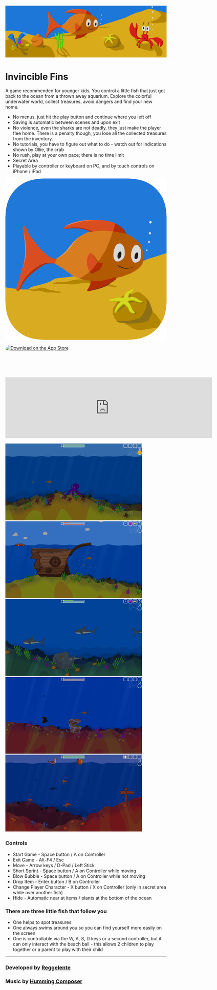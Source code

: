 ![headerImage](assets/images/header.png "Header")

# Invincible Fins

A game recommended for younger kids. You control a little fish that just got back to the ocean from a thrown away aquarium. Explore the colorful underwater world, collect treasures, avoid dangers and find your new home.

- No menus, just hit the play button and continue where you left off
- Saving is automatic between scenes and upon exit
- No violence, even the sharks are not deadly, they just make the player flee home. There is a penalty though, you lose all the collected treasures from the inventory.
- No tutorials, you have to figure out what to do - watch out for indications shown by Ollie, the crab
- No rush, play at your own pace; there is no time limit 
- Secret Area
- Playable by controller or keyboard on PC, and by touch controls on iPhone / iPad

[![appStoreIcon](assets/images/app_store.png "Screenshot 1")](https://apps.apple.com/us/app/invincible-fins/id1547791609?itsct=apps_box_badge&amp;itscg=30200)

<a href="https://apps.apple.com/us/app/invincible-fins/id1547791609?itsct=apps_box_badge&amp;itscg=30200" style="display: inline-block; overflow: hidden; border-radius: 13px; width: 250px; height: 83px;"><img src="https://tools.applemediaservices.com/api/badges/download-on-the-app-store/black/en-us?size=250x83&amp;releaseDate=1618358400&h=d05cc0adb37701b630e15200071f8439" alt="Download on the App Store" style="border-radius: 13px; width: 250px; height: 83px;"></a>

<iframe src="https://store.steampowered.com/widget/1481880/" frameborder="0" width="646" height="190"></iframe>

[![screenshot1](assets/images/small_screenshot_1.png "Screenshot 1")](assets/images/screenshot_1.png)
[![screenshot2](assets/images/small_screenshot_2.png "Screenshot 2")](assets/images/screenshot_2.png)
[![screenshot3](assets/images/small_screenshot_3.png "Screenshot 3")](assets/images/screenshot_3.png)
[![screenshot4](assets/images/small_screenshot_4.png "Screenshot 4")](assets/images/screenshot_4.png)
[![screenshot5](assets/images/small_screenshot_5.png "Screenshot 5")](assets/images/screenshot_5.png)

### Controls

- Start Game - Space button / A on Controller
- Exit Game - Alt-F4 / Esc
- Move - Arrow keys / D-Pad / Left Stick
- Short Sprint - Space button / A on Controller while moving
- Blow Bubble - Space button / A on Controller while not moving
- Drop Item - Enter button / B on Controller
- Change Player Character - X button / X on Controller (only in secret area while over another fish)
- Hide - Automatic near at items / plants at the bottom of the ocean

### There are three little fish that follow you

- One helps to spot treasures
- One always swims around you so you can find yourself more easily on the screen
- One is controllable via the W, A, S, D keys or a second controller, but it can only interact with the beach ball - this allows 2 children to play together or a parent to play with their child

___
### Developed by [Reggelente](https://reggelente.com)
### Music by [Humming Composer](https://www.hummingcomposer.com)

